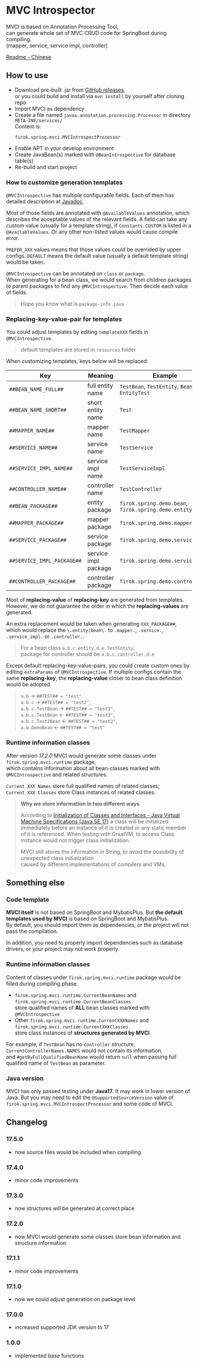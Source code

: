 # MVC Introspector

MVCI is based on Annotation Processing Tool,  
can generate whole set of MVC CRUD code for SpringBoot during compiling.  
(mapper, service, service impl, controller)

[Readme - Chinese](readme.md)

## How to use

* Download pre-built .jar from [GitHub releases](https://github.com/351768593/MVCIntrospector/releases),  
  or you could build and install via `mvn install` by yourself after cloning repo
* Import MVCI as dependency
* Create a file named `javax.annotation.processing.Processor` in directory `META-INF/services/`  
  Content is:  
  ```text
  firok.spring.mvci.MVCIntrospectProcessor
  ```
* Enable APT in your develop environment
* Create JavaBean(s) marked with `@BeanIntrospective` for database table(s)
* Re-build and start project

### How to customize generation templates

`@MVCIntrospective` has multiple configurable fields. Each of them has detailed description at [Javadoc](/src/main/java/firok/spring/mvci/MVCIntrospective.java).

Most of those fields are annotated with `@AvailableValues` annotation, which  describes the acceptable values of the relevant fields. A field can take any custom value (usually for a template string), if `Constants.CUSTOM` is listed in a `@AvailableValues`. Or any other non-listed values would cause compile error.

`PREFER_XXX` values means that those values could be overrided by upper configs. `DEFAULT` means the default value (usually a default template string) would be taken.

`@MVCIntrospective` can be annotated on `class` or `package`.  
When generating for a bean class, we would search from children packages to parent packages to find any `@MVCIntrospective`. Then decide each value of fields.

> Hope you know what is `package-info.java`

### Replacing-key-value-pair for templates

You could adjust templates by editing `templateXXX` fields in `@MVCIntrospective`.

> default templates are stored in `resources` folder

When customizing templates, keys below will be replaced:

Key | Meaning | Example
-|-|-
`##BEAN_NAME_FULL##` | full entity name | `TestBean`, `TestEntity`, `BeanTest`, `EntityTest`
`##BEAN_NAME_SHORT##` | short entity name | `Test`
`##MAPPER_NAME##` | mapper name | `TestMapper`
`##SERVICE_NAME##` | service name | `TestService`
`##SERVICE_IMPL_NAME##` | service impl name | `TestServiceImpl`
`##CONTROLLER_NAME##` | controller name | `TestController`
`##BEAN_PACKAGE##` | entity package | `firok.spring.demo.bean`, `firok.spring.demo.entity`
`##MAPPER_PACKAGE##` | mapper package | `firok.spring.demo.mapper`
`##SERVICE_PACKAGE##` | service package | `firok.spring.demo.service`
`##SERVICE_IMPL_PACKAGE##` | service impl package | `firok.spring.demo.service.impl`
`##CONTROLLER_PACKAGE##` | controller package | `firok.spring.demo.controller`

Most of **replacing-value** of **replacing-key** are generated from templates. However, we do not guarantee the order in which the **replacing-values** are generated.

An extra replacement would be taken when generating `XXX_PACKAGE##`, which would replace the `\.entity|bean\.` to `.mapper.`, `.service.`, `.service_impl.` or `.controller.`.

> For a bean class `a.b.c.entity.d.e.TestEntity`,  
> package for controller should be `a.b.c.controller.d.e`

Except default replacing-key-value-pairs, you could create custom ones by editing `extraParams` of `@MVCIntrospective`. If multiple configs contain the same **replacing-key**, the **replacing-value** closer to bean class definition would be adopted.

> `a.b` → `##TEST## = "test"`  
> `a.b.c` → `##TEST## = "test2"`,  
> `a.b.c.TestBean` → `##TEST## = "test3"`,  
> `a.b.c.TestBean` ← `##TEST## = "test3"`,  
> `a.b.c.Test2Bean` ← `##TEST## = "test2"`,  
> `a.b.DemoBean` ← `##TEST## = "test"`

### Runtime information classes

After version _17.2.0_ MVCI would generate some classes under `firok.spring.mvci.runtime` package,  
which contains information about all bean-classes marked with `@MVCIntrospective` and related structures.

`Current XXX Names` store full qualified names of related classes;  
`Current XXX Classes` store Class instances of related classes.

> **Why we store information in two different ways**
> 
> According to [Initialization of Classes and Interfaces - Java Virtual Machine Specifications (Java SE 17)](https://docs.oracle.com/javase/specs/jls/se17/html/jls-12.html#:~:text=12.4.1.%C2%A0-,When%20Initialization%20Occurs,-A%20class%20or)
> a class will be initialized immediately before an instance of it is created or any static member of it is referenced.
> When testing with GraalVM, to access Class instance would not trigger class initialization.
>
> MVCI still stores the information in String,
> to avoid the possibility of unexpected class initialization  
> caused by different implementations of compilers and VMs,

## Something else

### Code template

**MVCI itself** is not based on SpringBoot and MybatisPlus. But **the default templates used by MVCI** is based on SpringBoot and MybatisPlus.  
By default, you should import them as dependencies, or the project will not pass the compilation.

In addition, you need to properly import dependencies such as database drivers, or your project may not work properly.

### Runtime information classes

Content of classes under `firok.spring.mvci.runtime` package would be filled during compiling phase.

* `firok.spring.mvci.runtime.CurrentBeanNames` and `firok.spring.mvci.runtime.CurrentBeanClasses`  
  store qualified names of **ALL** bean classes marked with `@MVCIntrospective`
* Other `firok.spring.mvci.runtime.CurrentXXXNames` and `firok.spring.mvci.runtime.CurrentXXXClasses`  
  store class instances of **structures generated by MVCI**

For example, if `TestBean` has no `Controller` structure,  
`CurrentControllerNames.NAMES` would not contain its information,  
and `#getByFullQualifiedBeanName` would return `null` when passing full qualified name of `TestBean` as parameter.

### Java version

MVCI has only passed testing under **Java17**. It may work in lower version of Java. But you may need to edit the `@SupportedSourceVersion` value of `firok.spring.mvci.MVCIntrospectProcessor` and some code of MVCI.

## Changelog

### 17.5.0

* now source files would be included when compiling

### 17.4.0

* minor code improvements

### 17.3.0

* now structures will be generated at correct place

### 17.2.0

* now MVCI would generate some classes store bean information and structure information

### 17.1.1

* minor code improvements

### 17.1.0

* now we could adjust generation on package level

### 17.0.0

* increased supported JDK version to 17

### 1.0.0

* implemented base functions
